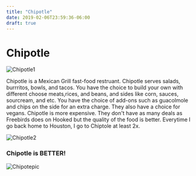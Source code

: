 ```yaml
---
title: "Chipotle"
date: 2019-02-06T23:59:36-06:00
draft: true
---
```


# Chipotle

![Chipotle1](https://cdn-us-ec.yottaa.net/560442ae312e58642f000cde/44b6e820c4840134a0f50a3ba3fac80a.yottaa.net/v~4b.f6/tenantlogos/7616.png?yocs=v_&yoloc=us)

Chipotle is a Mexican Grill fast-food restruant. Chipotle serves salads, burrritos, bowls, and tacos. You have the choice to build your own with different choose meats,rices, and beans, and sides like corn, sauces, sourcream, and etc. You have the choice of add-ons such as guacolmole and chips on the side for an extra charge. They also have a choice for vegans. Chipotle is more expensive. They don't have as many deals as Freebirds does on Hooked but the quality of the food is better. Everytime I go back home to Houston, I go to Chiptole at least 2x. 

![Chipotle2](https://assets3.thrillist.com/v1/image/2739931/size/tmg-article_default_mobile.jpg)

### Chipotle is BETTER! 



![Chipotepic](https://www.bing.com/th?id=OIP.U0Ion2tOfDD89_YpW819DAHaFj&w=238&h=175&c=7&o=5&dpr=1.125&pid=1.7)